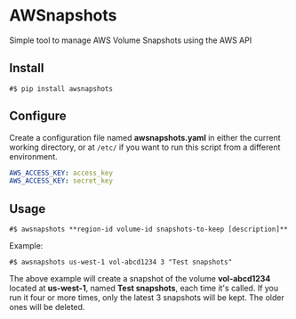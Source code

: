 AWSnapshots
===========

Simple tool to manage AWS Volume Snapshots using the AWS API

## Install

    #$ pip install awsnapshots

## Configure

Create a configuration file named **awsnapshots.yaml** in either the current working directory, or at `/etc/` if you want to run this script from a different environment.

```yaml
AWS_ACCESS_KEY: access_key
AWS_ACCESS_KEY: secret_key
```

## Usage

    #$ awsnapshots **region-id volume-id snapshots-to-keep [description]**

Example:

    #$ awsnapshots us-west-1 vol-abcd1234 3 "Test snapshots"

The above example will create a snapshot of the volume **vol-abcd1234** located at **us-west-1**, named **Test snapshots**, each time it's called. If you run it four or more times, only the latest 3 snapshots will be kept. The older ones will be deleted.
